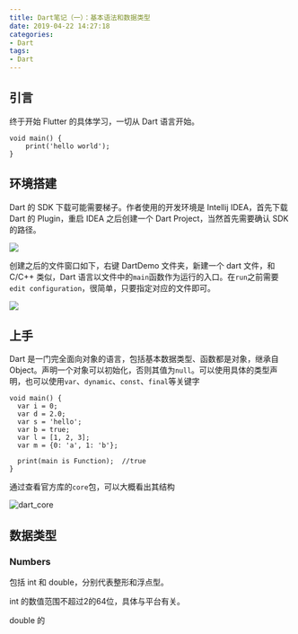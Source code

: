 ```yaml
---
title: Dart笔记（一）：基本语法和数据类型
date: 2019-04-22 14:27:18
categories:
- Dart
tags: 
- Dart
---
```


## 引言

终于开始 Flutter 的具体学习，一切从 Dart 语言开始。

```
void main() {
    print('hello world');
}
```

<!--more-->

## 环境搭建

Dart 的 SDK 下载可能需要梯子。作者使用的开发环境是 Intellij IDEA，首先下载 Dart 的 Plugin，重启 IDEA 之后创建一个 Dart Project，当然首先需要确认 SDK 的路径。

![](Dart笔记(一)：基本语法和数据类型/idea_create.png)



创建之后的文件窗口如下，右键 DartDemo 文件夹，新建一个 dart 文件，和 C/C++ 类似，Dart 语言以文件中的`main`函数作为运行的入口。在`run`之前需要`edit configuration`，很简单，只要指定对应的文件即可。

![](Dart笔记(一)：基本语法和数据类型/idea_category.png)



## 上手

Dart 是一门完全面向对象的语言，包括基本数据类型、函数都是对象，继承自 Object。声明一个对象可以初始化，否则其值为`null`。可以使用具体的类型声明，也可以使用`var`、`dynamic`、`const`、`final`等关键字

```
void main() {
  var i = 0;
  var d = 2.0;
  var s = 'hello';
  var b = true;
  var l = [1, 2, 3];
  var m = {0: 'a', 1: 'b'};
  
  print(main is Function);  //true
}
```

通过查看官方库的`core`包，可以大概看出其结构

![dart_core](Dart笔记(一)：基本语法和数据类型/dart_core.png)

## 数据类型

### Numbers

包括 int 和 double，分别代表整形和浮点型。

int 的数值范围不超过2的64位，具体与平台有关。

double 的